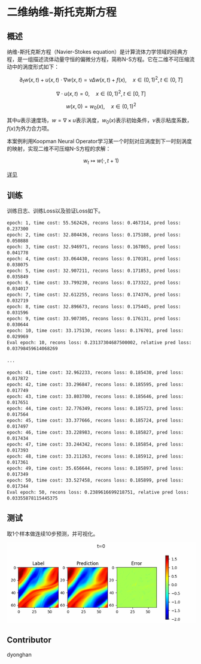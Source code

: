 # 二维纳维-斯托克斯方程

## 概述

纳维-斯托克斯方程（Navier-Stokes equation）是计算流体力学领域的经典方程，是一组描述流体动量守恒的偏微分方程，简称N-S方程。它在二维不可压缩流动中的涡度形式如下：

$$
\partial_t w(x, t)+u(x, t) \cdot \nabla w(x, t)=\nu \Delta w(x, t)+f(x), \quad x \in(0,1)^2, t \in(0, T]
$$

$$
\nabla \cdot u(x, t)=0, \quad x \in(0,1)^2, t \in[0, T]
$$

$$
w(x, 0)=w_0(x), \quad x \in(0,1)^2
$$

其中$u$表示速度场，$w=\nabla \times u$表示涡度，$w_0(x)$表示初始条件，$\nu$表示粘度系数，$f(x)$为外力合力项。

本案例利用Koopman Neural Operator学习某一个时刻对应涡度到下一时刻涡度的映射，实现二维不可压缩N-S方程的求解：

$$
w_t \mapsto w(\cdot, t+1)
$$

[详见](https://gitee.com/mindspore/mindscience/blob/master/MindFlow/applications/data_driven/navier_stokes/kno2d/KNO2D_CN.ipynb)

## 训练

训练日志、训练Loss以及验证Loss如下。

```text
epoch: 1, time cost: 55.562426, recons loss: 0.467314, pred loss: 0.237300
epoch: 2, time cost: 32.804436, recons loss: 0.175188, pred loss: 0.050888
epoch: 3, time cost: 32.946971, recons loss: 0.167865, pred loss: 0.041778
epoch: 4, time cost: 33.064430, recons loss: 0.170181, pred loss: 0.038075
epoch: 5, time cost: 32.907211, recons loss: 0.171853, pred loss: 0.035849
epoch: 6, time cost: 33.799230, recons loss: 0.173322, pred loss: 0.034017
epoch: 7, time cost: 32.612255, recons loss: 0.174376, pred loss: 0.032719
epoch: 8, time cost: 32.896673, recons loss: 0.175445, pred loss: 0.031596
epoch: 9, time cost: 33.907305, recons loss: 0.176131, pred loss: 0.030644
epoch: 10, time cost: 33.175130, recons loss: 0.176701, pred loss: 0.029969
Eval epoch: 10, recons loss: 0.23137304687500002, relative pred loss: 0.03798459614068269

...

epoch: 41, time cost: 32.962233, recons loss: 0.185430, pred loss: 0.017872
epoch: 42, time cost: 33.296847, recons loss: 0.185595, pred loss: 0.017749
epoch: 43, time cost: 33.803700, recons loss: 0.185646, pred loss: 0.017651
epoch: 44, time cost: 32.776349, recons loss: 0.185723, pred loss: 0.017564
epoch: 45, time cost: 33.377666, recons loss: 0.185724, pred loss: 0.017497
epoch: 46, time cost: 33.228983, recons loss: 0.185827, pred loss: 0.017434
epoch: 47, time cost: 33.244342, recons loss: 0.185854, pred loss: 0.017393
epoch: 48, time cost: 33.211263, recons loss: 0.185912, pred loss: 0.017361
epoch: 49, time cost: 35.656644, recons loss: 0.185897, pred loss: 0.017349
epoch: 50, time cost: 33.527458, recons loss: 0.185899, pred loss: 0.017344
Eval epoch: 50, recons loss: 0.2389616699218751, relative pred loss: 0.03355878115445375
```

## 测试

取1个样本做连续10步预测，并可视化。

![](images/result.gif)

## Contributor

dyonghan
